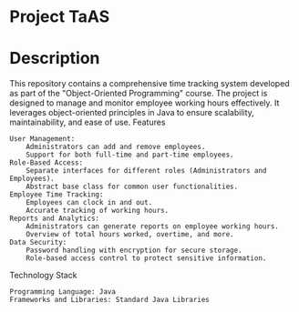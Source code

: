 # Project TaAS
# Description
This repository contains a comprehensive time tracking system developed as part of the "Object-Oriented Programming" course. The project is designed to manage and monitor employee working hours effectively. It leverages object-oriented principles in Java to ensure scalability, maintainability, and ease of use.
Features

    User Management:
        Administrators can add and remove employees.
        Support for both full-time and part-time employees.
    Role-Based Access:
        Separate interfaces for different roles (Administrators and Employees).
        Abstract base class for common user functionalities.
    Employee Time Tracking:
        Employees can clock in and out.
        Accurate tracking of working hours.
    Reports and Analytics:
        Administrators can generate reports on employee working hours.
        Overview of total hours worked, overtime, and more.
    Data Security:
        Password handling with encryption for secure storage.
        Role-based access control to protect sensitive information.

Technology Stack

    Programming Language: Java
    Frameworks and Libraries: Standard Java Libraries
